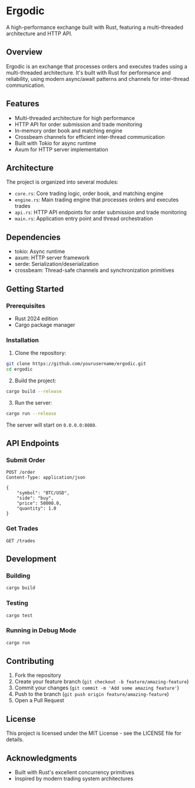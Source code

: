 # Ergodic

A high-performance exchange built with Rust, featuring a multi-threaded architecture and HTTP API.

## Overview

Ergodic is an exchange that processes orders and executes trades using a multi-threaded architecture. It's built with Rust for performance and reliability, using modern async/await patterns and channels for inter-thread communication.

## Features

- Multi-threaded architecture for high performance
- HTTP API for order submission and trade monitoring
- In-memory order book and matching engine
- Crossbeam channels for efficient inter-thread communication
- Built with Tokio for async runtime
- Axum for HTTP server implementation

## Architecture

The project is organized into several modules:

- `core.rs`: Core trading logic, order book, and matching engine
- `engine.rs`: Main trading engine that processes orders and executes trades
- `api.rs`: HTTP API endpoints for order submission and trade monitoring
- `main.rs`: Application entry point and thread orchestration

## Dependencies

- tokio: Async runtime
- axum: HTTP server framework
- serde: Serialization/deserialization
- crossbeam: Thread-safe channels and synchronization primitives

## Getting Started

### Prerequisites

- Rust 2024 edition
- Cargo package manager

### Installation

1. Clone the repository:
```bash
git clone https://github.com/yourusername/ergodic.git
cd ergodic
```

2. Build the project:
```bash
cargo build --release
```

3. Run the server:
```bash
cargo run --release
```

The server will start on `0.0.0.0:8080`.

## API Endpoints

### Submit Order
```
POST /order
Content-Type: application/json

{
    "symbol": "BTC/USD",
    "side": "buy",
    "price": 50000.0,
    "quantity": 1.0
}
```

### Get Trades
```
GET /trades
```

## Development

### Building

```bash
cargo build
```

### Testing

```bash
cargo test
```

### Running in Debug Mode

```bash
cargo run
```

## Contributing

1. Fork the repository
2. Create your feature branch (`git checkout -b feature/amazing-feature`)
3. Commit your changes (`git commit -m 'Add some amazing feature'`)
4. Push to the branch (`git push origin feature/amazing-feature`)
5. Open a Pull Request

## License

This project is licensed under the MIT License - see the LICENSE file for details.

## Acknowledgments

- Built with Rust's excellent concurrency primitives
- Inspired by modern trading system architectures 
